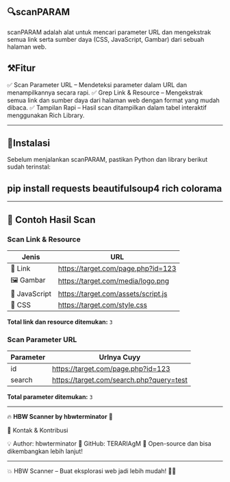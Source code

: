 ## 🔍scanPARAM 

scanPARAM adalah alat untuk mencari parameter URL dan mengekstrak semua link serta sumber daya (CSS, JavaScript, Gambar) dari sebuah halaman web.

## ⚒️Fitur 

✅ Scan Parameter URL – Mendeteksi parameter dalam URL dan menampilkannya secara rapi.
✅ Grep Link & Resource – Mengekstrak semua link dan sumber daya dari halaman web dengan format yang mudah dibaca.
✅ Tampilan Rapi – Hasil scan ditampilkan dalam tabel interaktif menggunakan Rich Library.


---

## 🔧Instalasi 

Sebelum menjalankan scanPARAM, pastikan Python dan library berikut sudah terinstal:

## pip install requests beautifulsoup4 rich colorama


---
## 📌 Contoh Hasil Scan

### Scan Link & Resource

| Jenis        | URL                                       |
|-------------|-------------------------------------------|
| 🔗 Link      | https://target.com/page.php?id=123       |
| 🖼️ Gambar    | https://target.com/media/logo.png       |
| 📜 JavaScript | https://target.com/assets/script.js     |
| 🎨 CSS       | https://target.com/style.css            |

**Total link dan resource ditemukan:** `3`

### Scan Parameter URL

| Parameter   | Urlnya Cuyy                                |
|------------|-------------------------------------------|
| id         | https://target.com/page.php?id=123       |
| search     | https://target.com/search.php?query=test |

**Total parameter ditemukan:** `3`

---

🔥 **HBW Scanner by hbwterminator** 🚀







🔗 Kontak & Kontribusi

💡 Author: hbwterminator
🔗 GitHub: TERARIAgM
🚀 Open-source dan bisa dikembangkan lebih lanjut!


---

💥 HBW Scanner – Buat eksplorasi web jadi lebih mudah! 🚀🔥
